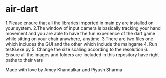 # air-dart

1.Please ensure that all the libraries imported in main.py are installed on your system.
2.The window of input camera is basically tracking your hand movement and you are able to have the fun experience of the dart game while sitting on your chair anywhere, anytime.
3.There are two files one which includes the GUI and the other which include the maingame
4. Run test6.exe.py 
5. Change the size scaling according to the resolution
6. Ensure all the images and folders are included in this repository have right paths to their vars

Made with love by Amey Khandalkar and Piyush Sharma
